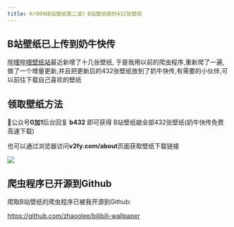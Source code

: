 ```yaml
---
title: Kr009《B站壁纸第二波》B站壁纸娘的432张壁纸
---
```



## B站壁纸已上传到奶牛快传

[哔哩哔哩壁纸站](https://space.bilibili.com/6823116#/album)最近新增了十几张壁纸, 于是我用以前的爬虫程序,重新爬了一遍,做了一个增量更新,并且把更新后的432张壁纸放到了奶牛快传,有需要的小伙伴,可以前往下载自己喜欢的壁纸

## 领取壁纸方法

公众号**0加1**后台回复 **b432**  即可获得 B站壁纸娘全部432张壁纸(奶牛快传免费高速下载)

也可以通过浏览器访问**v2fy.com/about**页面获取壁纸下载链接

![](https://www.v2fy.com/asset/bilibili-wallpaper-s/kr-000010-bilibili-wall-paper-s432.png)


## 爬虫程序已开源到Github

爬取B站壁纸的爬虫程序已被我开源到Github: 

https://github.com/zhaoolee/bilibili-wallpaper



